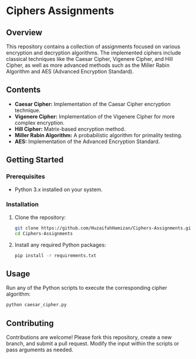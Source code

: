 # Ciphers Assignments

## Overview

This repository contains a collection of assignments focused on various encryption and decryption algorithms. The implemented ciphers include classical techniques like the Caesar Cipher, Vigenere Cipher, and Hill Cipher, as well as more advanced methods such as the Miller Rabin Algorithm and AES (Advanced Encryption Standard).

## Contents

- **Caesar Cipher:** Implementation of the Caesar Cipher encryption technique.
- **Vigenere Cipher:** Implementation of the Vigenere Cipher for more complex encryption.
- **Hill Cipher:** Matrix-based encryption method.
- **Miller Rabin Algorithm:** A probabilistic algorithm for primality testing.
- **AES:** Implementation of the Advanced Encryption Standard.

## Getting Started

### Prerequisites

- Python 3.x installed on your system.

### Installation

1. Clone the repository:
   ```bash
   git clone https://github.com/HuzaifahHamizan/Ciphers-Assignments.git
   cd Ciphers-Assignments
   ```
2. Install any required Python packages:
   ```bash
   pip install -r requirements.txt
   ```
## Usage
Run any of the Python scripts to execute the corresponding cipher algorithm:

```bash
python caesar_cipher.py
```
## Contributing
Contributions are welcome! Please fork this repository, create a new branch, and submit a pull request.
Modify the input within the scripts or pass arguments as needed.
